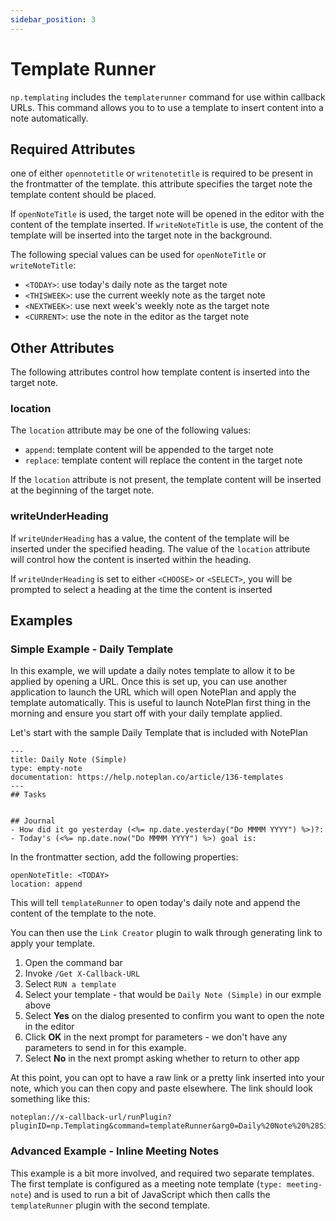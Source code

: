 ```yaml
---
sidebar_position: 3
---
```


# Template Runner
`np.templating` includes the `templaterunner` command for use within callback URLs. This command allows you to to use a template to insert content into a note automatically. 

## Required Attributes

one of either `opennotetitle` or `writenotetitle` is required to be present in the frontmatter of the template. this attribute specifies the target note the template content should be placed. 

If `openNoteTitle` is used, the target note will be opened in the editor with the content of the template inserted. If `writeNoteTitle` is use, the content of the template will be inserted into the target note in the background.

The following special values can be used for `openNoteTitle` or `writeNoteTitle`:

- `<TODAY>`: use today's daily note as the target note
- `<THISWEEK>`: use the current weekly note as the target note
- `<NEXTWEEK>`: use next week's weekly note as the target note
- `<CURRENT>`: use the note in the editor as the target note

## Other Attributes

The following attributes control how template content is inserted into the target note.

### location

The `location` attribute may be one of the following values:

- `append`: template content will be appended to the target note
- `replace`: template content will replace the content in the target note

If the `location` attribute is not present, the template content will be inserted at the beginning of the target note.

### writeUnderHeading

If `writeUnderHeading` has a value, the content of the template will be inserted under the specified heading. The value of the `location` attribute will control how the content is inserted within the heading.

If `writeUnderHeading` is set to either `<CHOOSE>` or `<SELECT>`, you will be prompted to select a heading at the time the content is inserted

## Examples

### Simple Example - Daily Template

In this example, we will update a daily notes template to allow it to be applied by opening a URL. Once this is set up, you can use another application to launch the URL which will open NotePlan and apply the template automatically. This is useful to launch NotePlan first thing in the morning and ensure you start off with your daily template applied.

Let's start with the sample Daily Template that is included with NotePlan

```
---
title: Daily Note (Simple)
type: empty-note
documentation: https://help.noteplan.co/article/136-templates
---
## Tasks


## Journal
- How did it go yesterday (<%= np.date.yesterday("Do MMMM YYYY") %>)?:
- Today's (<%= np.date.now("Do MMMM YYYY") %>) goal is: 

```

In the frontmatter section, add the following properties:

```
openNoteTitle: <TODAY>
location: append
```

This will tell `templateRunner` to open today's daily note and append the content of the template to the note.

You can then use the `Link Creator` plugin to walk through generating link to apply your template. 

1. Open the command bar
2. Invoke `/Get X-Callback-URL`
3. Select `RUN a template`
4. Select your template - that would be `Daily Note (Simple)` in our exmple above
5. Select **Yes** on the dialog presented to confirm you want to open the note in the editor
6. Click **OK** in the next prompt for parameters - we don't have any parameters to send in for this example. 
7. Select **No** in the next prompt asking whether to return to other app

At this point, you can opt to have a raw link or a pretty link inserted into your note, which you can then copy and paste elsewhere. The link should look something like this:

```
noteplan://x-callback-url/runPlugin?pluginID=np.Templating&command=templateRunner&arg0=Daily%20Note%20%28Simple%29&arg1=true&arg2=
```

### Advanced Example - Inline Meeting Notes

This example is a bit more involved, and required two separate templates. The first template is configured as a meeting note template (`type: meeting-note`) and is used to run a bit of JavaScript which then calls the `templateRunner` plugin with the second template. 
